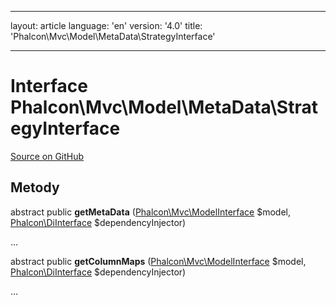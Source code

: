 * * *

layout: article language: 'en' version: '4.0' title: 'Phalcon\Mvc\Model\MetaData\StrategyInterface'

* * *

# Interface **Phalcon\Mvc\Model\MetaData\StrategyInterface**

<a href="https://github.com/phalcon/cphalcon/tree/v4.0.0/phalcon/mvc/model/metadata/strategyinterface.zep" class="btn btn-default btn-sm">Source on GitHub</a>

## Metody

abstract public **getMetaData** ([Phalcon\Mvc\ModelInterface](/4.0/en/api/Phalcon_Mvc_ModelInterface) $model, [Phalcon\DiInterface](/4.0/en/api/Phalcon_DiInterface) $dependencyInjector)

...

abstract public **getColumnMaps** ([Phalcon\Mvc\ModelInterface](/4.0/en/api/Phalcon_Mvc_ModelInterface) $model, [Phalcon\DiInterface](/4.0/en/api/Phalcon_DiInterface) $dependencyInjector)

...